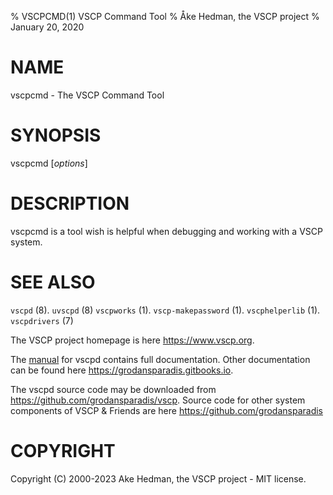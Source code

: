 % VSCPCMD(1) VSCP Command Tool
% Åke Hedman, the VSCP project
% January 20, 2020

# NAME

vscpcmd - The VSCP Command Tool

# SYNOPSIS

vscpcmd [*options*]

# DESCRIPTION
vscpcmd is a tool wish is helpful when debugging and working with a VSCP system.  



# SEE ALSO

`vscpd` (8).
`uvscpd` (8)
`vscpworks` (1).
`vscp-makepassword` (1).
`vscphelperlib` (1).
`vscpdrivers` (7)

The VSCP project homepage is here <https://www.vscp.org>.

The [manual](https://grodansparadis.gitbooks.io/the-vscp-daemon) for vscpd contains full documentation. Other documentation can be found here <https://grodansparadis.gitbooks.io>.

The vscpd source code may be downloaded from <https://github.com/grodansparadis/vscp>. Source code for other system components of VSCP & Friends are here <https://github.com/grodansparadis>

# COPYRIGHT
Copyright (C) 2000-2023 Ake Hedman, the VSCP project - MIT license.
